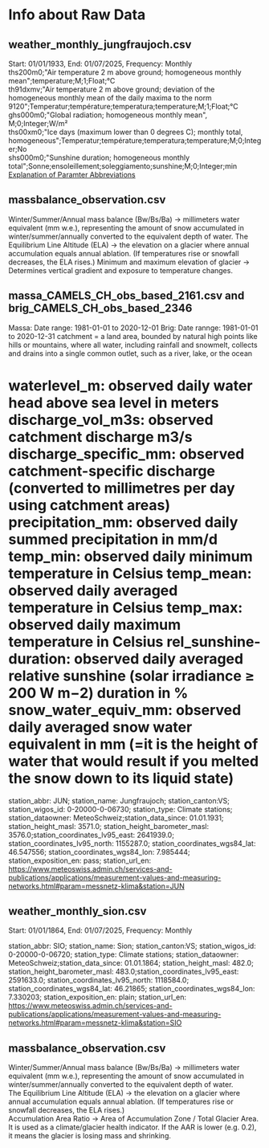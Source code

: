 # Info about Raw Data
## weather_monthly_jungfraujoch.csv
Start: 01/01/1933, End: 01/07/2025, Frequency: Monthly <br />
ths200m0;"Air temperature 2 m above ground; homogeneous monthly mean";temperature;M;1;Float;°C <br />
th91dxmv;"Air temperature 2 m above ground; deviation of the homogeneous monthly mean of the daily maxima to the norm 9120";Temperatur;température;temperatura;temperature;M;1;Float;°C  <br />
ghs000m0;"Global radiation; homogeneous monthly mean", M;0;Integer;W/m² <br />
ths00xm0;"Ice days (maximum lower than 0 degrees C); monthly total, homogeneous";Temperatur;température;temperatura;temperature;M;0;Integer;No  <br />
shs000m0;"Sunshine duration; homogeneous monthly total";Sonne;ensoleillement;soleggiamento;sunshine;M;0;Integer;min
[Explanation of Paramter Abbreviations](https://data.geo.admin.ch/ch.meteoschweiz.ogd-nbcn/ogd-nbcn_meta_parameters.csv)

## massbalance_observation.csv

Winter/Summer/Annual mass balance (Bw/Bs/Ba) → millimeters water equivalent (mm w.e.), representing the amount of snow accumulated in winter/summer/annually converted to the equivalent depth of water.
The Equilibrium Line Altitude (ELA) -> the elevation on a glacier where annual accumulation equals annual ablation. (If temperatures rise or snowfall decreases, the ELA rises.)
Minimum and maximum elevation of glacier → Determines vertical gradient and exposure to temperature changes.

## massa_CAMELS_CH_obs_based_2161.csv and brig_CAMELS_CH_obs_based_2346
Massa: Date range: 1981-01-01 to 2020-12-01
Brig: Date rannge: 1981-01-01 to 2020-12-31
catchment = a land area, bounded by natural high points like hills or mountains, where all water, including rainfall and snowmelt, collects and drains into a single common outlet, such as a river, lake, or the ocean

waterlevel_m: observed daily water head above sea level in meters
discharge_vol_m3s: observed catchment discharge m3/s
discharge_specific_mm: observed catchment-specific discharge (converted to millimetres per day using catchment areas)
precipitation_mm: observed daily summed precipitation in mm/d
temp_min: observed daily minimum temperature in Celsius
temp_mean: observed daily averaged temperature in Celsius
temp_max: observed daily maximum temperature in Celsius
rel_sunshine-duration: observed daily averaged relative sunshine (solar irradiance ≥ 200 W m−2) duration in %
snow_water_equiv_mm: observed daily averaged snow water equivalent in mm (=it is the height of water that would result if you melted the snow down to its liquid state)
=======
station_abbr: JUN; station_name: Jungfraujoch; station_canton:VS; station_wigos_id: 0-20000-0-06730; station_type: Climate stations; station_dataowner: MeteoSchweiz;station_data_since: 01.01.1931; station_height_masl: 3571.0; station_height_barometer_masl: 3576.0;station_coordinates_lv95_east: 2641939.0; station_coordinates_lv95_north: 1155287.0; station_coordinates_wgs84_lat: 46.547556; station_coordinates_wgs84_lon: 7.985444; station_exposition_en: pass; station_url_en: https://www.meteoswiss.admin.ch/services-and-publications/applications/measurement-values-and-measuring-networks.html#param=messnetz-klima&station=JUN <br />

## weather_monthly_sion.csv
Start: 01/01/1864, End: 01/07/2025, Frequency: Monthly <br />

station_abbr: SIO; station_name: Sion; station_canton:VS; station_wigos_id: 0-20000-0-06720; station_type: Climate stations; station_dataowner: MeteoSchweiz;station_data_since: 01.01.1864; station_height_masl: 482.0; station_height_barometer_masl: 483.0;station_coordinates_lv95_east: 2591633.0; station_coordinates_lv95_north: 1118584.0; station_coordinates_wgs84_lat: 46.21865; station_coordinates_wgs84_lon: 7.330203; station_exposition_en: plain; station_url_en: https://www.meteoswiss.admin.ch/services-and-publications/applications/measurement-values-and-measuring-networks.html#param=messnetz-klima&station=SIO <br />

## massbalance_observation.csv

Winter/Summer/Annual mass balance (Bw/Bs/Ba) → millimeters water equivalent (mm w.e.), representing the amount of snow accumulated in winter/summer/annually converted to the equivalent depth of water. <br />
The Equilibrium Line Altitude (ELA) -> the elevation on a glacier where annual accumulation equals annual ablation. (If temperatures rise or snowfall decreases, the ELA rises.) <br />
Accumulation Area Ratio -> Area of Accumulation Zone / Total Glacier Area. It is used as a climate/glacier health indicator. If the AAR is lower (e.g. 0.2), it means the glacier is losing mass and shrinking.


